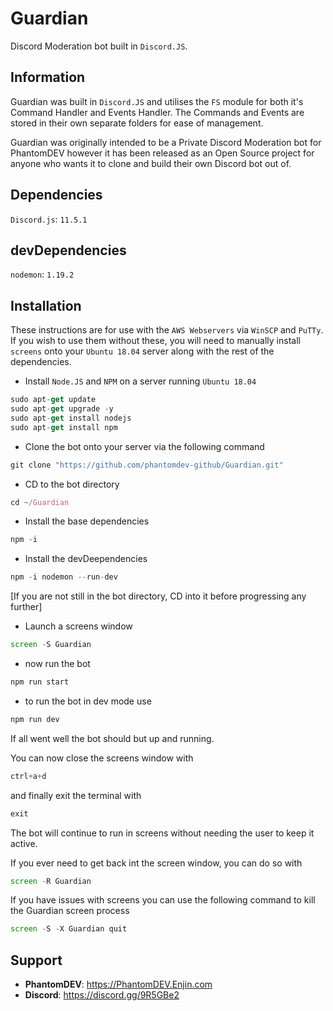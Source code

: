 # Guardian
Discord Moderation bot built in `Discord.JS`.

## Information
Guardian was built in `Discord.JS` and utilises the `FS` module for both it's Command Handler and Events Handler.
The Commands and Events are stored in their own separate folders for ease of management.

Guardian was originally intended to be a Private Discord Moderation bot for PhantomDEV however it has been released as an Open Source project for anyone who wants it to clone and build their own Discord bot out of.

## Dependencies
`Discord.js`: `11.5.1`

## devDependencies
`nodemon`: `1.19.2`

## Installation
These instructions are for use with the `AWS Webservers` via `WinSCP` and `PuTTy`.  If you wish to use them without these, you will need to manually install `screens` onto your `Ubuntu 18.04` server along with the rest of the dependencies.

- Install `Node.JS` and `NPM` on a server running `Ubuntu 18.04`

```js
sudo apt-get update
sudo apt-get upgrade -y
sudo apt-get install nodejs
sudo apt-get install npm
```

- Clone the bot onto your server via the following command

```js
git clone "https://github.com/phantomdev-github/Guardian.git"
```

- CD to the bot directory

```js
cd ~/Guardian
```

- Install the base dependencies

```js
npm -i
```

- Install the devDeependencies

```js
npm -i nodemon --run-dev
```

[If you are not still in the bot directory, CD into it before progressing any further]

- Launch a screens window

```js
screen -S Guardian
```

- now run the bot

```js
npm run start
```

- to run the bot in dev mode use

```js
npm run dev
```

If all went well the bot should but up and running.

You can now close the screens window with

```js
ctrl+a+d
```

 and finally exit the terminal with
 
```js
exit
```

The bot will continue to run in screens without needing the user to keep it active.

If you ever need to get back int the screen window, you can do so with

```js
screen -R Guardian
```

If you have issues with screens you can use the following command to kill the Guardian screen process

```js
screen -S -X Guardian quit
```

## Support

- **PhantomDEV**: https://PhantomDEV.Enjin.com
- **Discord**: https://discord.gg/9R5GBe2
